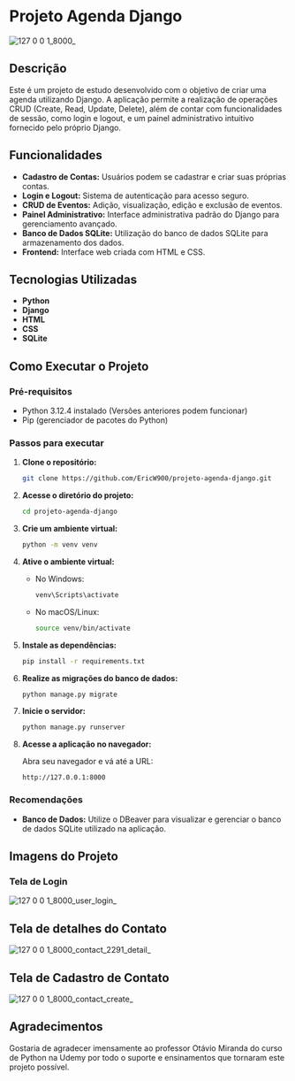 # Projeto Agenda Django

![127 0 0 1_8000_](https://github.com/EricW900/projeto-agenda-django/assets/113937150/e03248d2-234f-4b29-aa06-590916e2560d)

## Descrição

Este é um projeto de estudo desenvolvido com o objetivo de criar uma agenda utilizando Django. A aplicação permite a realização de operações CRUD (Create, Read, Update, Delete), além de contar com funcionalidades de sessão, como login e logout, e um painel administrativo intuitivo fornecido pelo próprio Django.

## Funcionalidades

- **Cadastro de Contas:** Usuários podem se cadastrar e criar suas próprias contas.
- **Login e Logout:** Sistema de autenticação para acesso seguro.
- **CRUD de Eventos:** Adição, visualização, edição e exclusão de eventos.
- **Painel Administrativo:** Interface administrativa padrão do Django para gerenciamento avançado.
- **Banco de Dados SQLite:** Utilização do banco de dados SQLite para armazenamento dos dados.
- **Frontend:** Interface web criada com HTML e CSS.

## Tecnologias Utilizadas

- **Python**
- **Django**
- **HTML**
- **CSS**
- **SQLite**

## Como Executar o Projeto

### Pré-requisitos

- Python 3.12.4 instalado (Versões anteriores podem funcionar)
- Pip (gerenciador de pacotes do Python)

### Passos para executar

1. **Clone o repositório:**

    ```bash
    git clone https://github.com/EricW900/projeto-agenda-django.git
    ```

2. **Acesse o diretório do projeto:**

    ```bash
    cd projeto-agenda-django
    ```

3. **Crie um ambiente virtual:**

    ```bash
    python -m venv venv
    ```

4. **Ative o ambiente virtual:**

    - No Windows:

        ```bash
        venv\Scripts\activate
        ```

    - No macOS/Linux:

        ```bash
        source venv/bin/activate
        ```

5. **Instale as dependências:**

    ```bash
    pip install -r requirements.txt
    ```

6. **Realize as migrações do banco de dados:**

    ```bash
    python manage.py migrate
    ```

7. **Inicie o servidor:**

    ```bash
    python manage.py runserver
    ```

8. **Acesse a aplicação no navegador:**

    Abra seu navegador e vá até a URL:

    ```
    http://127.0.0.1:8000
    ```

### Recomendações

- **Banco de Dados:** Utilize o DBeaver para visualizar e gerenciar o banco de dados SQLite utilizado na aplicação.

## Imagens do Projeto
### Tela de Login
![127 0 0 1_8000_user_login_](https://github.com/EricW900/projeto-agenda-django/assets/113937150/136275bb-3e97-4e98-8515-8756bcdb34a7)

## Tela de detalhes do Contato
![127 0 0 1_8000_contact_2291_detail_](https://github.com/EricW900/projeto-agenda-django/assets/113937150/d17dd53a-71cb-4ed2-bb30-fbb4768266c8)

## Tela de Cadastro de Contato
![127 0 0 1_8000_contact_create_](https://github.com/EricW900/projeto-agenda-django/assets/113937150/76f3b78c-ae8d-47c8-b8e3-d6ce4529b0f9)



## Agradecimentos

Gostaria de agradecer imensamente ao professor Otávio Miranda do curso de Python na Udemy por todo o suporte e ensinamentos que tornaram este projeto possível.
